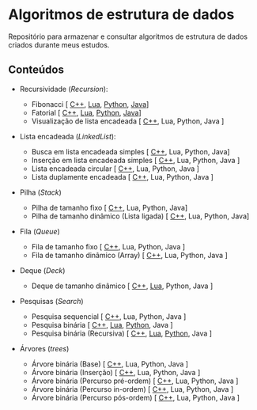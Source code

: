 # Algoritmos de estrutura de dados

Repositório para armazenar e consultar algoritmos de estrutura de dados criados durante meus estudos.

## Conteúdos

<!--
Seção importante para o entendimento geral das estruturas de dados
- Tipos abstratos de dados (ADTs)
-->

- Recursividade (*Recursion*):
    - Fibonacci [ [C++](src/recursion/cpp/1_fibonacci.cpp), [Lua](src/recursion/lua/1_fibonacci.lua), [Python](src/recursion/python/1_fibonacci.py), [Java](src/recursion/java/algorithm)]
    - Fatorial [ [C++](src/recursion/cpp/2_factorial.cpp), [Lua](src/recursion/lua/2_factorial.lua), [Python](src/recursion/python/2_factorial.py), [Java](src/recursion/java/algorithm)]
    - Visualização de lista encadeada [ [C++](src/recursion/cpp/3_show_linkedlist.cpp), Lua, Python, Java ]

- Lista encadeada (*LinkedList*):
  - Busca em lista encadeada simples [ [C++](src/linkedlist/cpp/search.cpp), Lua, Python, Java]
  - Inserção em lista encadeada simples [ [C++](src/linkedlist/cpp/insert.cpp), Lua, Python, Java ]
  - Lista encadeada circular [ [C++](src/linkedlist/cpp/circular.cpp), Lua, Python, Java ]
  - Lista duplamente encadeada [ [C++](src/linkedlist/cpp/doublechained.cpp), Lua, Python, Java ]

- Pilha (*Stack*)
    - Pilha de tamanho fixo [ [C++](src/stack/cpp/text.cpp), Lua, Python, Java]
    - Pilha de tamanho dinâmico (Lista ligada) [ [C++](src/stack/cpp/dynamictext.cpp), Lua, Python, Java]

- Fila (*Queue*)
  - Fila de tamanho fixo [ [C++](src/queue/cpp/textqueue.cpp), Lua, Python, Java ]
  - Fila de tamanho dinâmico (Array) [ [C++](src/queue/cpp/growth.cpp), Lua, Python, Java ]
  <!--Fila de tamanho dinâmico (LinkedList) -->

- Deque (*Deck*)
  - Deque de tamanho dinâmico [ [C++](src/deck/cpp/growing.cpp), [Lua](src/deck/lua/usedeck.lua), Python, Java ]

- Pesquisas (*Search*)
  - Pesquisa sequencial [ [C++](src/sequential-search/cpp/sequential.cpp), Lua, Python, Java ]
  - Pesquisa binária [ [C++](/src/binary-search/cpp/bsearch.cpp), [Lua](/src/binary-search/lua/bsearch.lua), [Python](src/binary-search/python/interative.py), Java ]
  - Pesquisa binária (Recursiva) [ [C++](/src/binary-search/cpp/rbsearch.cpp), [Lua](/src/binary-search/lua/rbsearch.lua), [Python](src/binary-search/python/recursive.py), Java ]

- Árvores (*trees*)
  - Árvore binária (Base) [ [C++](src/binary-tree/cpp/initialgarden.cpp), Lua, Python, Java ]
  - Árvore binária (Inserção) [ [C++](src/binary-tree/cpp/insert.cpp), Lua, Python, Java ]
  - Árvore binária (Percurso pré-ordem) [ [C++](src/binary-tree/cpp/depthfirst.cpp), Lua, Python, Java ]
  - Árvore binária (Percurso in-ordem) [ [C++](src/binary-tree/cpp/polish.cpp), Lua, Python, Java ]
  - Árvore binária (Percurso pós-ordem) [ [C++](src/binary-tree/cpp/endis.cpp), Lua, Python, Java ]

  <!-- - Árvore binária (Busca) [ [C++](src/binary-tree/cpp/sequential.cpp), Lua, Python, Java ] -->

<!-- 
- Filas

- Deck
-->

<!-- 
- 1° - Recursividade [[C++](src/recursion/cpp), [Lua](src/recursion/lua), [Python](src/recursion/python), [Java](/src/recursion/java)] ;
- 2° - Lista encadeada;
- 3° - Pilha;
- 4° - Filas;
- 5° - Deck;
- 6° - Algoritmos de busca
  - Inserção;
  - Método de seleção;
- 7° - Mergesort;
- 8° - Algoritmos de 'força bruta';
  - Enumeração;
  - Permutação;
- 9° - Algoritmos de busca de palavras;
- 10° - Busca binária;
- 11° - Árvore binária;
- 12° - Teoria dos grafos.
-->
